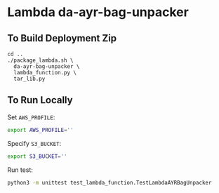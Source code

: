 # Lambda da-ayr-bag-unpacker

## To Build Deployment Zip

```base
cd ..
./package_lambda.sh \
  da-ayr-bag-unpacker \
  lambda_function.py \
  tar_lib.py
```

## To Run Locally

Set `AWS_PROFILE`:

```bash
export AWS_PROFILE=''
```

Specify `S3_BUCKET`:

```bash
export S3_BUCKET=''
```

Run test:

```bash
python3 -m unittest test_lambda_function.TestLambdaAYRBagUnpacker
```
